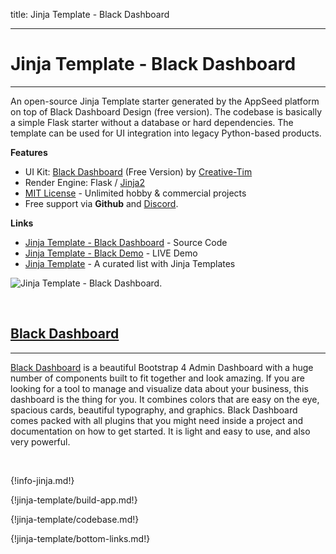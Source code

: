 title: Jinja Template - Black Dashboard

---

# Jinja Template - Black Dashboard
---

An open-source Jinja Template starter generated by the AppSeed platform on top of Black Dashboard Design (free version). The codebase is basically a simple Flask starter without a database or hard dependencies. The template can be used for UI integration into legacy Python-based products. 

**Features**

- UI Kit: [Black Dashboard](https://appseed.us/black-dashboard) (Free Version) by [Creative-Tim](https://appseed.us/agency/creative-tim)
- Render Engine: Flask / [Jinja2](https://jinja.palletsprojects.com/)
- [MIT License](https://github.com/app-generator/license-mit) - Unlimited hobby & commercial projects
- Free support via **Github** and [Discord](https://discord.gg/fZC6hup).

**Links**

- [Jinja Template - Black Dashboard](https://github.com/app-generator/jinja2-black-dashboard) - Source Code
- [Jinja Template - Black Demo](https://jinja2-black-dashboard.appseed.us/) - LIVE Demo
- [Jinja Template](https://github.com/app-generator/jinja-template) - A curated list with Jinja Templates

![Jinja Template - Black Dashboard.](https://raw.githubusercontent.com/app-generator/jinja2-black-dashboard/master/media/jinja2-black-dashboard-screen.png)

<br />

## [Black Dashboard](https://appseed.us/black-dashboard)
---

[Black Dashboard](https://appseed.us/black-dashboard) is a beautiful Bootstrap 4 Admin Dashboard with a huge number of components built to fit together and look amazing.
If you are looking for a tool to manage and visualize data about your business, this dashboard is the thing for you. It combines colors that are easy on the eye, spacious cards, beautiful typography, and graphics.
Black Dashboard comes packed with all plugins that you might need inside a project and documentation on how to get started. It is light and easy to use, and also very powerful.

<br />

{!info-jinja.md!}

{!jinja-template/build-app.md!}

{!jinja-template/codebase.md!}

{!jinja-template/bottom-links.md!}
